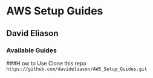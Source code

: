 # AWS Setup Guides
## David Eliason

### Available Guides

###H ow to Use
Clone this repo
`https://github.com/davideliason/AWS_Setup_Guides.git`


